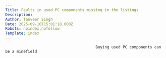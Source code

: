 ```yaml
---
Title: Faults in used PC components missing in the listings
Description: 
Author: Tanveer Singh
Date: 2025-09-10T15:01:18.000Z
Robots: noindex,nofollow
Template: index
---
```


                                            Buying used PC components can be a minefield
                                        